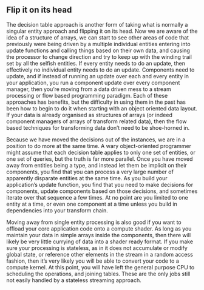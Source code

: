 Flip it on its head
-------------------

The decision table approach is another form of taking what is normally a
singular entity approach and flipping it on its head. Now we are aware
of the idea of a structure of arrays, we can start to see other areas of
code that previously were being driven by a multiple individual entities
entering into update functions and calling things based on their own
data, and causing the processor to change direction and try to keep up
with the winding trail set by all the selfish entities. If every entity
needs to do an update, then effectively no individual entity needs to do
an update. Components need to update, and if instead of running an
update over each and every entity in your application, you run a
component update over every component manager, then you’re moving from a
data driven mess to a stream processing or flow based programming
paradigm. Each of these approaches has benefits, but the difficulty in
using them in the past has been how to begin to do it when starting with
an object oriented data layout. If your data is already organised as
structures of arrays (or indeed component managers of arrays of
transform related data), then the flow based techniques for transforming
data don’t need to be shoe-horned in.

Because we have moved the decisions out of the instances, we are in a
position to do more at the same time. A wary object-oriented programmer
might assume that each decision table applies to only one set of
entities, or one set of queries, but the truth is far more parallel.
Once you have moved away from entities being a type, and instead let
them be implicit on their components, you find that you can process a
very large number of apparently disparate entities at the same time. As
you build your application’s update function, you find that you need to
make decisions for components, update components based on those
decisions, and sometimes iterate over that sequence a few times. At no
point are you limited to one entity at a time, or even one component at
a time unless you build in dependencies into your transform chain.

Moving away from single entity processing is also good if you want to
offload your core application code onto a compute shader. As long as you
maintain your data in simple arrays inside the components, then there
will likely be very little currying of data into a shader ready format.
If you make sure your processing is stateless, as in it does not
accumulate or modify global state, or reference other elements in the
stream in a random access fashion, then it’s very likely you will be
able to convert your code to a compute kernel. At this point, you will
have left the general purpose CPU to scheduling the operations, and
joining tables. These are the only jobs still not easily handled by a
stateless streaming approach.

